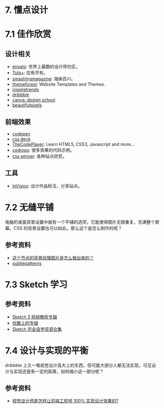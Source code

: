 # 7. 懂点设计

# 7.1 佳作欣赏

## 设计相关

- [envato](http://market.envato.com/): 世界上最酷的设计师社区。
- [Tuts+](http://tutsplus.com/): 应有尽有。
- [smashingmagazine](http://www.smashingmagazine.com/): 海纳百川。
- [themeforest](http://themeforest.net/): Website Templates and Themes.
- [inspiretrends](http://inspiretrends.com/)
- [dribbble](https://dribbble.com/)
- [canva: design school](http://designschool.canva.com/)
- [beautifulpixels](http://beautifulpixels.com/)

## 前端效果

- [codepen](http://codepen.io/)
- [css deck](http://cssdeck.com/)
- [TheCodePlayer](http://thecodeplayer.com/): Learn HTML5, CSS3, Javascript and more...
- [codrops](http://tympanus.net/codrops/): 很多效果的代码示例。
- [css winner](http://www.csswinner.com/): 各种站点欣赏。

## 工具

- [InVision](https://projects.invisionapp.com/d/main#/learn): 设计作品标注，分享站点。

# 7.2 无缝平铺

电脑的桌面背景设置中就有一个平铺的选项，它能使得图片无限重复，充满整个屏幕。CSS 的背景设置也可以如此。那么这个是怎么制作的呢？

## 参考资料

- [这个节点的背景纹理图片是怎么做出来的？](http://www.v2ex.com/t/60549)
- [subtlepatterns](http://subtlepatterns.com/)

# 7.3 Sketch 学习

## 参考资料

- [Sketch 3 视频教程专辑](http://beforweb.com/node/672)
- [优酷上的专辑](http://www.youku.com/playlist_show/id_23447322.html)
- [Sketch 完全自学资源合集](http://www.jianshu.com/p/41539444261c)

# 7.4 设计与实现的平衡
dribbble 上又一堆视觉设计高大上的东西，但可能大部分人都无法实现，可见设计与实现还是有一定的距离，如何缩小这一部分呢？

## 参考资料

- [视觉设计师是怎样让前端工程师 100% 实现设计效果的?](http://www.zhihu.com/question/27743708)